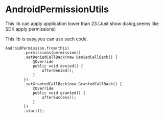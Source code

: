 # AndroidPermissionUtils
This lib can apply application lower than 23.(Just show dialog,seems like SDK apply permissions)

This lib is easy,you can use such code.
```
AndroidPermission.from(this)
        .permissions(permissions)
        .setDeniedCallBack(new DeniedCallBack() {
            @Override
            public void denied() {
                afterDenied();
            }
        })
        .setGrantedCallBack(new GrantedCallBack() {
            @Override
            public void granted() {
                afterSuccess();
            }
        })
        .start();
```
